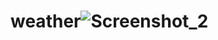 # weather![Screenshot_2](https://user-images.githubusercontent.com/62824216/222328881-a9bdd3af-2811-4e2a-b5f1-d08d02059c11.png)

